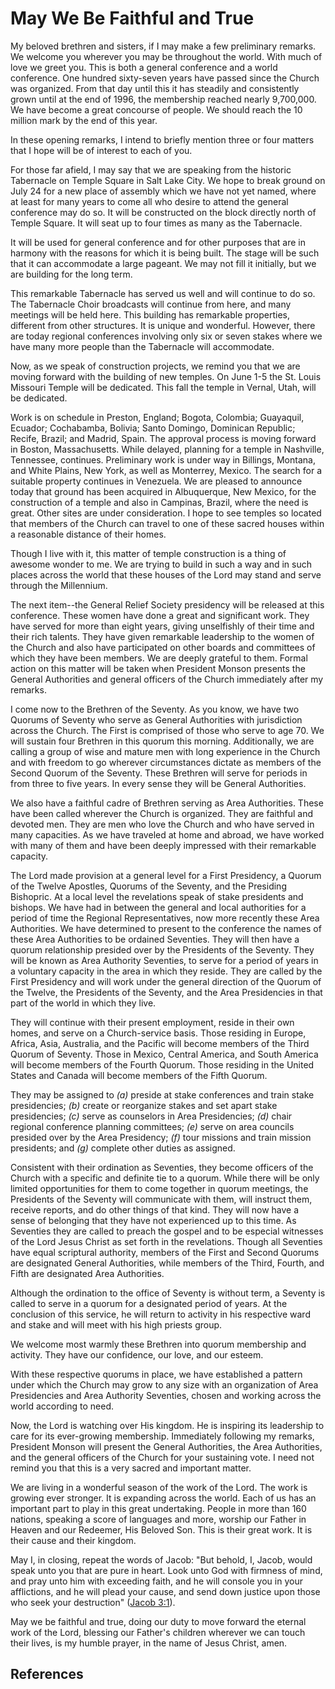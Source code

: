 # May We Be Faithful and True

My beloved brethren and sisters, if I may make a few preliminary remarks. We
welcome you wherever you may be throughout the world. With much of love we
greet you. This is both a general conference and a world conference. One
hundred sixty-seven years have passed since the Church was organized. From
that day until this it has steadily and consistently grown until at the end of
1996, the membership reached nearly 9,700,000. We have become a great
concourse of people. We should reach the 10 million mark by the end of this
year.

In these opening remarks, I intend to briefly mention three or four matters
that I hope will be of interest to each of you.

For those far afield, I may say that we are speaking from the historic
Tabernacle on Temple Square in Salt Lake City. We hope to break ground on July
24 for a new place of assembly which we have not yet named, where at least for
many years to come all who desire to attend the general conference may do so.
It will be constructed on the block directly north of Temple Square. It will
seat up to four times as many as the Tabernacle.

It will be used for general conference and for other purposes that are in
harmony with the reasons for which it is being built. The stage will be such
that it can accommodate a large pageant. We may not fill it initially, but we
are building for the long term.

This remarkable Tabernacle has served us well and will continue to do so. The
Tabernacle Choir broadcasts will continue from here, and many meetings will be
held here. This building has remarkable properties, different from other
structures. It is unique and wonderful. However, there are today regional
conferences involving only six or seven stakes where we have many more people
than the Tabernacle will accommodate.

Now, as we speak of construction projects, we remind you that we are moving
forward with the building of new temples. On June 1-5 the St. Louis Missouri
Temple will be dedicated. This fall the temple in Vernal, Utah, will be
dedicated.

Work is on schedule in Preston, England; Bogota, Colombia; Guayaquil, Ecuador;
Cochabamba, Bolivia; Santo Domingo, Dominican Republic; Recife, Brazil; and
Madrid, Spain. The approval process is moving forward in Boston,
Massachusetts. While delayed, planning for a temple in Nashville, Tennessee,
continues. Preliminary work is under way in Billings, Montana, and White
Plains, New York, as well as Monterrey, Mexico. The search for a suitable
property continues in Venezuela. We are pleased to announce today that ground
has been acquired in Albuquerque, New Mexico, for the construction of a temple
and also in Campinas, Brazil, where the need is great. Other sites are under
consideration. I hope to see temples so located that members of the Church can
travel to one of these sacred houses within a reasonable distance of their
homes.

Though I live with it, this matter of temple construction is a thing of
awesome wonder to me. We are trying to build in such a way and in such places
across the world that these houses of the Lord may stand and serve through the
Millennium.

The next item--the General Relief Society presidency will be released at this
conference. These women have done a great and significant work. They have
served for more than eight years, giving unselfishly of their time and their
rich talents. They have given remarkable leadership to the women of the Church
and also have participated on other boards and committees of which they have
been members. We are deeply grateful to them. Formal action on this matter
will be taken when President Monson presents the General Authorities and
general officers of the Church immediately after my remarks.

I come now to the Brethren of the Seventy. As you know, we have two Quorums of
Seventy who serve as General Authorities with jurisdiction across the Church.
The First is comprised of those who serve to age 70. We will sustain four
Brethren in this quorum this morning. Additionally, we are calling a group of
wise and mature men with long experience in the Church and with freedom to go
wherever circumstances dictate as members of the Second Quorum of the Seventy.
These Brethren will serve for periods in from three to five years. In every
sense they will be General Authorities.

We also have a faithful cadre of Brethren serving as Area Authorities. These
have been called wherever the Church is organized. They are faithful and
devoted men. They are men who love the Church and who have served in many
capacities. As we have traveled at home and abroad, we have worked with many
of them and have been deeply impressed with their remarkable capacity.

The Lord made provision at a general level for a First Presidency, a Quorum of
the Twelve Apostles, Quorums of the Seventy, and the Presiding Bishopric. At a
local level the revelations speak of stake presidents and bishops. We have had
in between the general and local authorities for a period of time the Regional
Representatives, now more recently these Area Authorities. We have determined
to present to the conference the names of these Area Authorities to be
ordained Seventies. They will then have a quorum relationship presided over by
the Presidents of the Seventy. They will be known as Area Authority Seventies,
to serve for a period of years in a voluntary capacity in the area in which
they reside. They are called by the First Presidency and will work under the
general direction of the Quorum of the Twelve, the Presidents of the Seventy,
and the Area Presidencies in that part of the world in which they live.

They will continue with their present employment, reside in their own homes,
and serve on a Church-service basis. Those residing in Europe, Africa, Asia,
Australia, and the Pacific will become members of the Third Quorum of Seventy.
Those in Mexico, Central America, and South America will become members of the
Fourth Quorum. Those residing in the United States and Canada will become
members of the Fifth Quorum.

They may be assigned to _(a)_ preside at stake conferences and train stake
presidencies; _(b)_ create or reorganize stakes and set apart stake
presidencies; _(c)_ serve as counselors in Area Presidencies; _(d)_ chair
regional conference planning committees; _(e)_ serve on area councils presided
over by the Area Presidency; _(f)_ tour missions and train mission presidents;
and _(g)_ complete other duties as assigned.

Consistent with their ordination as Seventies, they become officers of the
Church with a specific and definite tie to a quorum. While there will be only
limited opportunities for them to come together in quorum meetings, the
Presidents of the Seventy will communicate with them, will instruct them,
receive reports, and do other things of that kind. They will now have a sense
of belonging that they have not experienced up to this time. As Seventies they
are called to preach the gospel and to be especial witnesses of the Lord Jesus
Christ as set forth in the revelations. Though all Seventies have equal
scriptural authority, members of the First and Second Quorums are designated
General Authorities, while members of the Third, Fourth, and Fifth are
designated Area Authorities.

Although the ordination to the office of Seventy is without term, a Seventy is
called to serve in a quorum for a designated period of years. At the
conclusion of this service, he will return to activity in his respective ward
and stake and will meet with his high priests group.

We welcome most warmly these Brethren into quorum membership and activity.
They have our confidence, our love, and our esteem.

With these respective quorums in place, we have established a pattern under
which the Church may grow to any size with an organization of Area
Presidencies and Area Authority Seventies, chosen and working across the world
according to need.

Now, the Lord is watching over His kingdom. He is inspiring its leadership to
care for its ever-growing membership. Immediately following my remarks,
President Monson will present the General Authorities, the Area Authorities,
and the general officers of the Church for your sustaining vote. I need not
remind you that this is a very sacred and important matter.

We are living in a wonderful season of the work of the Lord. The work is
growing ever stronger. It is expanding across the world. Each of us has an
important part to play in this great undertaking. People in more than 160
nations, speaking a score of languages and more, worship our Father in Heaven
and our Redeemer, His Beloved Son. This is their great work. It is their cause
and their kingdom.

May I, in closing, repeat the words of Jacob: "But behold, I, Jacob, would
speak unto you that are pure in heart. Look unto God with firmness of mind,
and pray unto him with exceeding faith, and he will console you in your
afflictions, and he will plead your cause, and send down justice upon those
who seek your destruction" ([Jacob
3:1](/scriptures/bofm/jacob/3.1?lang=eng#0)).

May we be faithful and true, doing our duty to move forward the eternal work
of the Lord, blessing our Father's children wherever we can touch their lives,
is my humble prayer, in the name of Jesus Christ, amen.

## References

